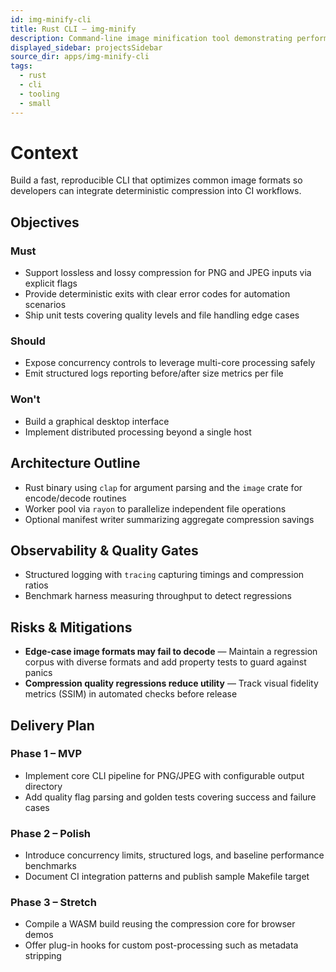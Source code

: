 ```yaml
---
id: img-minify-cli
title: Rust CLI – img-minify
description: Command-line image minification tool demonstrating performant Rust pipelines.
displayed_sidebar: projectsSidebar
source_dir: apps/img-minify-cli
tags:
  - rust
  - cli
  - tooling
  - small
---
```


# Context

Build a fast, reproducible CLI that optimizes common image formats so developers can integrate deterministic compression into CI workflows.

## Objectives

### Must
- Support lossless and lossy compression for PNG and JPEG inputs via explicit flags
- Provide deterministic exits with clear error codes for automation scenarios
- Ship unit tests covering quality levels and file handling edge cases

### Should
- Expose concurrency controls to leverage multi-core processing safely
- Emit structured logs reporting before/after size metrics per file

### Won't
- Build a graphical desktop interface
- Implement distributed processing beyond a single host

## Architecture Outline

- Rust binary using `clap` for argument parsing and the `image` crate for encode/decode routines
- Worker pool via `rayon` to parallelize independent file operations
- Optional manifest writer summarizing aggregate compression savings

## Observability & Quality Gates

- Structured logging with `tracing` capturing timings and compression ratios
- Benchmark harness measuring throughput to detect regressions

## Risks & Mitigations

- **Edge-case image formats may fail to decode** — Maintain a regression corpus with diverse formats and add property tests to guard against panics
- **Compression quality regressions reduce utility** — Track visual fidelity metrics (SSIM) in automated checks before release

## Delivery Plan

### Phase 1 – MVP
- Implement core CLI pipeline for PNG/JPEG with configurable output directory
- Add quality flag parsing and golden tests covering success and failure cases

### Phase 2 – Polish
- Introduce concurrency limits, structured logs, and baseline performance benchmarks
- Document CI integration patterns and publish sample Makefile target

### Phase 3 – Stretch
- Compile a WASM build reusing the compression core for browser demos
- Offer plug-in hooks for custom post-processing such as metadata stripping
